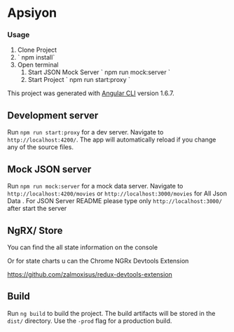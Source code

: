 # Apsiyon

### Usage

<ol>
    <li>
    Clone Project
    </li>
    <li>
        ` npm install`
    </li>
    <li>
        Open terminal  
        <ol>
        <li>
            Start JSON Mock Server  ` npm run mock:server `
        </li>
        <li>
            Start Project ` npm run start:proxy `
        </li>
        </ol>
    </li>

</ol>



This project was generated with [Angular CLI](https://github.com/angular/angular-cli) version 1.6.7.

## Development server

Run `npm run start:proxy` for a dev server. Navigate to `http://localhost:4200/`. The app will automatically reload if you change any of the source files.

## Mock JSON server

Run `npm run mock:server` for a mock data server. Navigate to `http://localhost:4200/movies` or `http://localhost:3000/movies` for All Json Data . For JSON Server README please type only `http://localhost:3000/` after start the server

## NgRX/ Store

You can find the all state information on the console

 Or for state charts u can the Chrome NGRx Devtools Extension

 https://github.com/zalmoxisus/redux-devtools-extension

## Build

Run `ng build` to build the project. The build artifacts will be stored in the `dist/` directory. Use the `-prod` flag for a production build.

